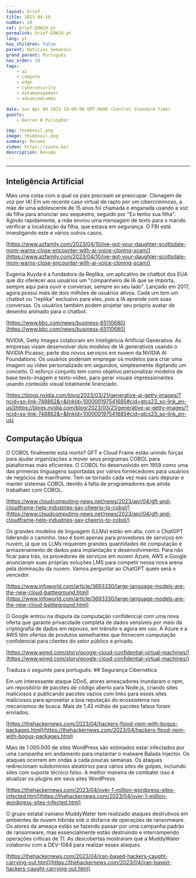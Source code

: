 ```yaml
---
layout: brief
title: 2023-04-10
number: 10
ref: brief-EDW10-pt
permalink: brief-EDW10-pt
lang: pt
has_children: false
parent: Notícias Semanais
grand_parent: Português
nav_order: 10
tags:
    - ai
    - compute
    - edge
    - cybersecurity
    - datamanagement
    - advancedcomms

date: Sun Apr 09 2023 18:00:00 GMT-0600 (Central Standard Time)
guests:
    - Darren W Pulsipher

img: thumbnail.png
image: thumbnail.png
summary: Resumo
video: https://youtu.be/
description: Resumo
---
```






---

## Inteligência Artificial

Mais uma coisa com a qual os pais precisam se preocupar. Clonagem de voz por IA! Em um recente caso virtual de rapto por um cibercriminoso, a mãe de uma adolescente de 15 anos foi chamada e enganada usando a voz da filha para anunciar seu sequestro, seguido por "Eu tenho sua filha". Agindo rapidamente, a mãe enviou uma mensagem de texto para o marido verificar a localização da filha, que estava em segurança. O FBI está investigando este e vários outros casos.

[https://www.azfamily.com/2023/04/10/ive-got-your-daughter-scottsdale-mom-warns-close-encounter-with-ai-voice-cloning-scam/](https://www.azfamily.com/2023/04/10/ive-got-your-daughter-scottsdale-mom-warns-close-encounter-with-ai-voice-cloning-scam/)

Eugenia Kuyda é a fundadora da Replika, um aplicativo de chatbot dos EUA que diz oferecer aos usuários um "companheiro de IA que se importa, sempre aqui para ouvir e conversar, sempre ao seu lado". Lançado em 2017, agora possui mais de dois milhões de usuários ativos. Cada um tem um chatbot ou "replika" exclusivo para eles, pois a IA aprende com suas conversas. Os usuários também podem projetar seu próprio avatar de desenho animado para o chatbot.

[https://www.bbc.com/news/business-65110680](https://www.bbc.com/news/business-65110680)

NVIDIA, Getty Images colaboram em Inteligência Artificial Generativa. As empresas visam desenvolver dois modelos de IA generativos usando o NVIDIA Picasso, parte dos novos serviços em nuvem da NVIDIA AI Foundations. Os usuários poderiam empregar os modelos para criar uma imagem ou vídeo personalizado em segundos, simplesmente digitando um conceito. O esforço conjunto tem como objetivo personalizar modelos de base texto-imagem e texto-vídeo, para gerar visuais impressionantes usando conteúdo visual totalmente licenciado.

[https://blogs.nvidia.com/blog/2023/03/21/generative-ai-getty-images/?ncid=so-link-748862&=&linkId=100000197541685#cid=gtcs23_so-link_en-us](https://blogs.nvidia.com/blog/2023/03/21/generative-ai-getty-images/?ncid=so-link-748862&=&linkId=100000197541685#cid=gtcs23_so-link_en-us)

## Computação Ubíqua

O COBOL finalmente está morto? GFT e Cloud Frame estão unindo forças para ajudar organizações a mover seus programas COBOL para plataformas mais eficientes. O COBOL foi desenvolvido em 1959 como uma das primeiras linguagens suportadas por vários fornecedores para usuários de negócios de mainframe. Tem se tornado cada vez mais caro depurar e manter sistemas COBOL devido à falta de programadores que ainda trabalham com COBOL.

[https://www.cloudcomputing-news.net/news/2023/apr/04/gft-and-cloudframe-help-industries-say-cheerio-to-cobol/](https://www.cloudcomputing-news.net/news/2023/apr/04/gft-and-cloudframe-help-industries-say-cheerio-to-cobol/)

Os grandes modelos de linguagem (LLMs) estão em alta, com o ChatGPT liderando o caminho. Isso é bom apenas para provedores de serviços em nuvem, já que os LLMs requerem grandes quantidades de computação e armazenamento de dados para implantação e desenvolvimento. Para não ficar para trás, os provedores de serviços em nuvem Azure, AWS e Google anunciaram suas próprias soluções LMS para competir nessa nova arena pela dominação da nuvem. Vamos perguntar ao ChatGPT quem será o vencedor.

[https://www.infoworld.com/article/3693330/large-language-models-are-the-new-cloud-battleground.html](https://www.infoworld.com/article/3693330/large-language-models-are-the-new-cloud-battleground.html)

O Google entrou na disputa da computação confidencial com uma nova oferta que garante privacidade completa de dados sensíveis por meio da criptografia de dados em repouso, em trânsito e agora em uso. A Azure e a AWS têm ofertas de produtos semelhantes que fornecem computação confidencial para clientes do setor público e privado.

[https://www.wired.com/story/google-cloud-confidential-virtual-machines/](https://www.wired.com/story/google-cloud-confidential-virtual-machines/)

Traduza o seguinte para português: ## Segurança Cibernética

Em um interessante ataque DDoS, atores ameaçadores inundaram o npm, um repositório de pacotes de código aberto para Node.js, criando sites maliciosos e publicando pacotes vazios com links para esses sites maliciosos para aproveitar a boa reputação do ecossistema nos mecanismos de busca. Mais de 1,42 milhão de pacotes falsos foram enviados.

[https://thehackernews.com/2023/04/hackers-flood-npm-with-bogus-packages.html](https://thehackernews.com/2023/04/hackers-flood-npm-with-bogus-packages.html)

Mais de 1.000.000 de sites WordPress são estimados estar infectados por uma campanha em andamento para implantar o malware Balada Injector. Os ataques ocorrem em ondas a cada poucas semanas. Os ataques redirecionam subdomínios aleatórios para vários sites de golpes, incluindo sites com suporte técnico falso. A melhor maneira de combater isso é atualizar os plugins em seus sites WordPress.

[https://thehackernews.com/2023/04/over-1-million-wordpress-sites-infected.html](https://thehackernews.com/2023/04/over-1-million-wordpress-sites-infected.html)

O grupo estatal iraniano MuddyWater tem realizado ataques destrutivos em ambientes de nuvem híbrida sob o disfarce de operações de ransomware. Os atores da ameaça estão se fazendo passar por uma campanha padrão de ransomware, mas essencialmente estão destruindo e interrompendo operações críticas de TI. As descobertas mostraram que a MuddyWater colaborou com a DEV-1084 para realizar esses ataques.

[https://thehackernews.com/2023/04/iran-based-hackers-caught-carrying-out.html](https://thehackernews.com/2023/04/iran-based-hackers-caught-carrying-out.html)



